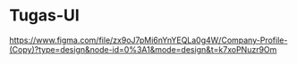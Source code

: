 # Tugas-UI
https://www.figma.com/file/zx9oJ7pMi6nYnYEQLa0g4W/Company-Profile-(Copy)?type=design&node-id=0%3A1&mode=design&t=k7xoPNuzr9Om
